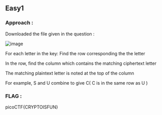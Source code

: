 ## Easy1

### Approach :

Downloaded the file given in the question :

![image](https://github.com/parthhhhh21/picoCTF-writeups/assets/148140667/9140aa95-5c08-47dd-8609-e5c29b9795bb)

For each letter in the key:
Find the row corresponding the the letter

In the row, find the column which contains the matching ciphertext letter

The matching plaintext letter is noted at the top of the column

For example, S and U combine to give C( C is in the same row as U )

### FLAG :

picoCTF{CRYPTOISFUN}
